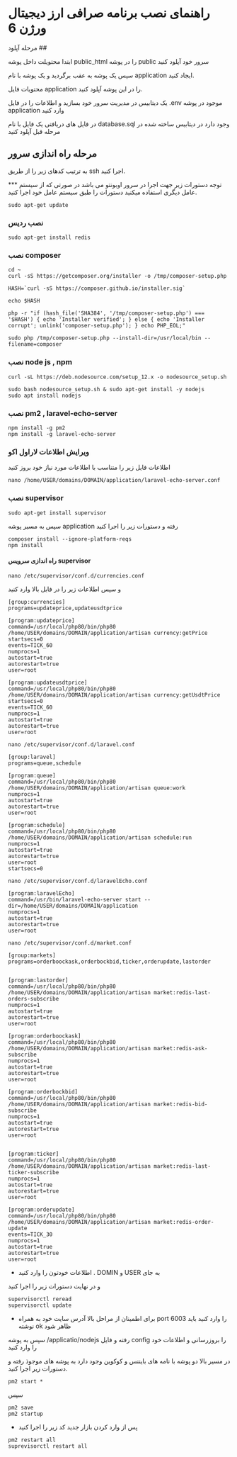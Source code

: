 # راهنمای نصب برنامه صرافی ارز دیجیتال ورژن 6

مرحله آپلود ##

ابتدا محتویلت داخل پوشه public_html  را در پوشه public سرور خود آپلود کنید

سپس یک پوشه به عقب برگردید و یک پوشه با نام application ایجاد کنید.

محتویات فایل application را در این پوشه آپلود کنید.

یک دیتابیس در مدیریت سرور خود بسازید و اطلاعات را در فایل .env موجود در پوشه application وارد کنید

در فایل های دریافتی یک فایل با نام database.sql وجود دارد در دیتابیس ساخته شده در مرحله قبل آپلود کنید

## مرحله راه اندازی سرور

به ترتیب کدهای زیر را از طریق ssh اجرا کنید.

*** توجه دستورات زیر جهت اجرا در سرور اوبونتو می باشد در صورتی که از سیستم عامل دیگری استفاده میکنید دستورات را طبق سیستم عامل خود اجرا کنید.

```
sudo apt-get update
```

###  نصب ردیس 

```
sudo apt-get install redis
```

### نصب composer 

```
cd ~
curl -sS https://getcomposer.org/installer -o /tmp/composer-setup.php

HASH=`curl -sS https://composer.github.io/installer.sig`

echo $HASH

php -r "if (hash_file('SHA384', '/tmp/composer-setup.php') === '$HASH') { echo 'Installer verified'; } else { echo 'Installer corrupt'; unlink('composer-setup.php'); } echo PHP_EOL;"

sudo php /tmp/composer-setup.php --install-dir=/usr/local/bin --filename=composer

```

### نصب node js , npm

```
curl -sL https://deb.nodesource.com/setup_12.x -o nodesource_setup.sh
```

```
sudo bash nodesource_setup.sh & sudo apt-get install -y nodejs
sudo apt install nodejs
```

### نصب pm2 , laravel-echo-server

```
npm install -g pm2
npm install -g laravel-echo-server
```

### ویرایش اطلاعات لاراول اکو 

اطلاعات فایل زیر را متناسب با اطلاعات مورد نیاز خود بروز کنید 

```
nano /home/USER/domains/DOMAIN/application/laravel-echo-server.conf
```
### نصب supervisor 

```
sudo apt-get install supervisor
```

سپس به مسیر پوشه application رفته و دستورات زیر را اجرا کنید

```
composer install --ignore-platform-reqs
npm install
```

#### راه اندازی سرویس supervisor

```
nano /etc/supervisor/conf.d/currencies.conf
```
و سپس اطلاعات زیر را در فایل بالا وارد کنید

```
[group:currencies]
programs=updateprice,updateusdtprice

[program:updateprice]
command=/usr/local/php80/bin/php80 /home/USER/domains/DOMAIN/application/artisan currency:getPrice
startsecs=0
events=TICK_60
numprocs=1
autostart=true
autorestart=true
user=root

[program:updateusdtprice]
command=/usr/local/php80/bin/php80 /home/USER/domains/DOMAIN/application/artisan currency:getUsdtPrice
startsecs=0
events=TICK_60
numprocs=1
autostart=true
autorestart=true
user=root

```

```
nano /etc/supervisor/conf.d/laravel.conf
```

```
[group:laravel]
programs=queue,schedule

[program:queue]
command=/usr/local/php80/bin/php80 /home/USER/domains/DOMAIN/application/artisan queue:work
numprocs=1
autostart=true
autorestart=true
user=root

[program:schedule]
command=/usr/local/php80/bin/php80 /home/USER/domains/DOMAIN/application/artisan schedule:run
numprocs=1
autostart=true
autorestart=true
user=root
startsecs=0
```

```
nano /etc/supervisor/conf.d/laravelEcho.conf
```

```
[program:laravelEcho]
command=/usr/bin/laravel-echo-server start --dir=/home/USER/domains/DOMAIN/application
numprocs=1
autostart=true
autorestart=true
user=root
```

```
nano /etc/supervisor/conf.d/market.conf
```

```
[group:markets]
programs=orderboockask,orderbockbid,ticker,orderupdate,lastorder


[program:lastorder]
command=/usr/local/php80/bin/php80 /home/USER/domains/DOMAIN/application/artisan market:redis-last-orders-subscribe
numprocs=1
autostart=true
autorestart=true
user=root

[program:orderboockask]
command=/usr/local/php80/bin/php80 /home/USER/domains/DOMAIN/application/artisan market:redis-ask-subscribe
numprocs=1
autostart=true
autorestart=true
user=root

[program:orderbockbid]
command=/usr/local/php80/bin/php80 /home/USER/domains/DOMAIN/application/artisan market:redis-bid-subscribe
numprocs=1
autostart=true
autorestart=true
user=root


[program:ticker]
command=/usr/local/php80/bin/php80 /home/USER/domains/DOMAIN/application/artisan market:redis-last-ticker-subscribe
numprocs=1
autostart=true
autorestart=true
user=root

[program:orderupdate]
command=/usr/local/php80/bin/php80 /home/USER/domains/DOMAIN/application/artisan market:redis-order-update
events=TICK_30
numprocs=1
autostart=true
autorestart=true
user=root
```

* اطلاعات خودتون را وارد کنید . DOMIN و USER به جای


و در نهایت دستورات زیر را اجرا کنید


```
supervisorctl reread
supervisorctl update
```

* برای اطمینان از مراحل بالا آدرس سایت خود به همراه port 6003 را وارد کنید باید نوشته ok ظاهر شود


سپس به پوشه /applicatio/nodejs رفته و فایل config را بروزرسانی و اطلاعات خود را وارد کنید

 در مسیر بالا دو پوشه با نامه های بایننس و کوکوین وجود دارد به پوشه های موجوذ رفته و دستورات زیر اجرا کنید.
 
```
pm2 start *
```

سپس 

```
pm2 save
pm2 startup
```

* پس از وارد کردن بازار جدید کد زیر را اجرا کنید

```
pm2 restart all
suprevisorctl restart all
```